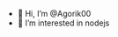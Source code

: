 - 👋 Hi, I’m @Agorik00
- 👀 I’m interested in nodejs


<!---
Agorik00/Agorik00 is a ✨ special ✨ repository because its `README.md` (this file) appears on your GitHub profile.
You can click the Preview link to take a look at your changes.
--->
